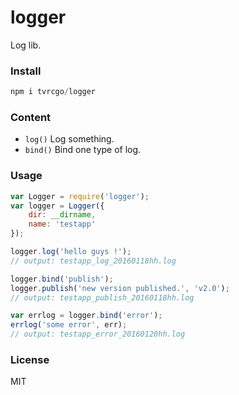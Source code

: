 # logger
Log lib.

### Install
```js
npm i tvrcgo/logger
```

### Content
- `log()` Log something.
- `bind()` Bind one type of log.

### Usage
```js
var Logger = require('logger');
var logger = Logger({
    dir: __dirname,
    name: 'testapp'
});

logger.log('hello guys !');
// output: testapp_log_20160118hh.log

logger.bind('publish');
logger.publish('new version published.', 'v2.0');
// output: testapp_publish_20160118hh.log

var errlog = logger.bind('error');
errlog('some error', err);
// output: testapp_error_20160120hh.log
```

### License
MIT
